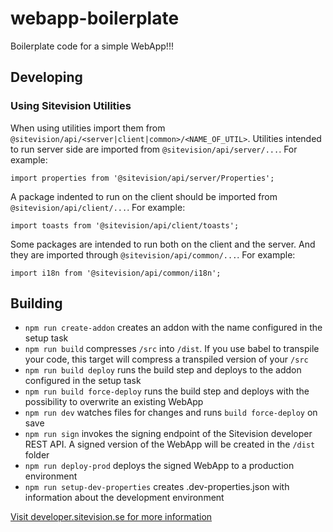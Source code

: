 # webapp-boilerplate

Boilerplate code for a simple WebApp!!!

## Developing

### Using Sitevision Utilities

When using utilities import them from `@sitevision/api/<server|client|common>/<NAME_OF_UTIL>`. Utilities intended to run server side are imported from `@sitevision/api/server/...`. For example:

`import properties from '@sitevision/api/server/Properties';`

A package indented to run on the client should be imported from `@sitevision/api/client/...`. For example:

`import toasts from '@sitevision/api/client/toasts';`

Some packages are intended to run both on the client and the server. And they are imported through `@sitevision/api/common/...`. For example:

`import i18n from '@sitevision/api/common/i18n';`

## Building

- `npm run create-addon` creates an addon with the name configured in the setup task
- `npm run build` compresses `/src` into `/dist`. If you use babel to transpile your code, this target will compress a transpiled version of your `/src`
- `npm run build deploy` runs the build step and deploys to the addon configured in the setup task
- `npm run build force-deploy` runs the build step and deploys with the possibility to overwrite an existing WebApp
- `npm run dev` watches files for changes and runs `build force-deploy` on save
- `npm run sign` invokes the signing endpoint of the Sitevision developer REST API. A signed version of the WebApp will be created in the `/dist` folder
- `npm run deploy-prod` deploys the signed WebApp to a production environment
- `npm run setup-dev-properties` creates .dev-properties.json with information about the development environment

[Visit developer.sitevision.se for more information](https://developer.sitevision.se)
